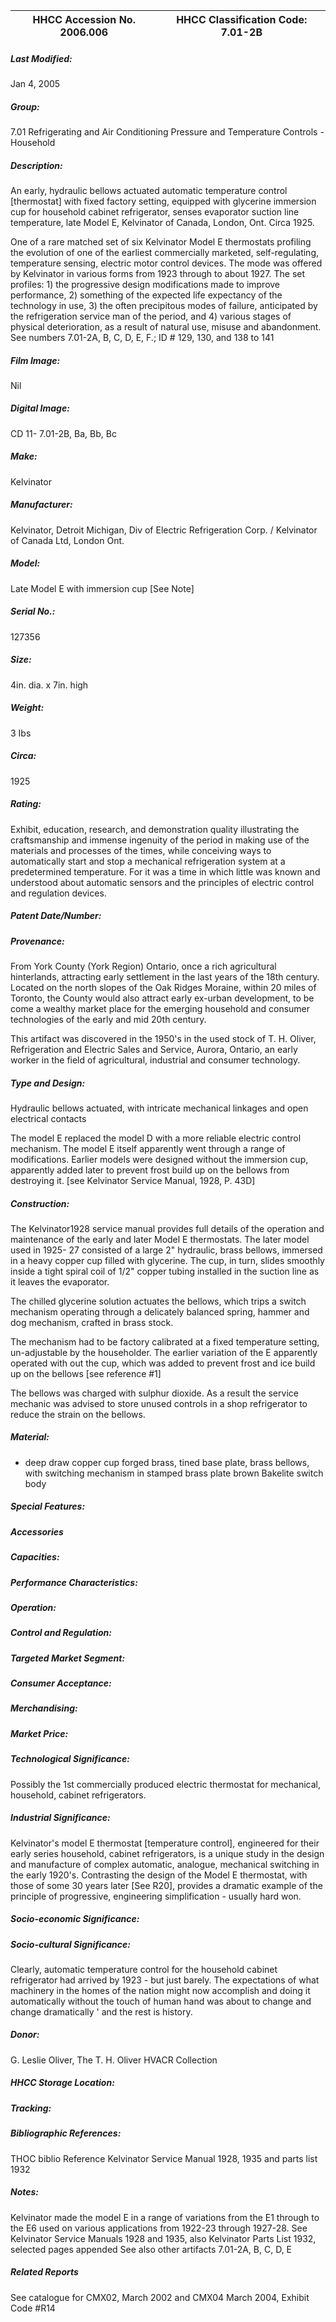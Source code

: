 | **HHCC Accession No. 2006.006** |**HHCC Classification Code:  7.01-2B**|
| ----------- | ----------- |

##### Last Modified:
Jan 4, 2005

##### Group:
7.01 Refrigerating and Air Conditioning Pressure and Temperature Controls - Household

##### Description:
An early, hydraulic bellows actuated automatic temperature control [thermostat] with fixed factory setting, equipped with glycerine immersion cup for household cabinet refrigerator, senses evaporator suction line temperature, late Model E, Kelvinator of Canada, London, Ont. Circa 1925.

One of a rare matched set of six Kelvinator Model E thermostats profiling the evolution of one of the earliest commercially marketed, self-regulating, temperature sensing, electric motor control devices. The mode was offered by Kelvinator in various forms from 1923 through to about 1927. The set profiles: 1) the progressive design modifications made to improve performance, 2) something of the expected life expectancy of the technology in use, 3) the often precipitous modes of failure, anticipated by the refrigeration service man of the period, and 4) various stages of physical deterioration, as a result of natural use, misuse and abandonment. See numbers 7.01-2A, B, C, D, E, F.; ID # 129, 130, and 138 to 141

##### Film Image:
Nil

##### Digital Image:
CD 11- 7.01-2B, Ba, Bb, Bc

##### Make:
Kelvinator

##### Manufacturer:
Kelvinator, Detroit Michigan, Div of Electric Refrigeration Corp. / Kelvinator of Canada Ltd, London Ont.

##### Model:
Late Model E  with immersion cup [See Note]

##### Serial No.:
127356

##### Size:
4in. dia. x 7in. high

##### Weight:
3 Ibs

##### Circa:
1925

##### Rating:
Exhibit, education, research, and demonstration quality illustrating the craftsmanship and immense ingenuity of the period in making use of the materials and processes of the times, while conceiving ways to automatically start and stop a mechanical refrigeration system at a predetermined temperature. For it was a time in which little was known and understood about automatic sensors and the principles of electric control and regulation devices.

##### Patent Date/Number:


##### Provenance:
From York County (York Region) Ontario, once a rich agricultural hinterlands, attracting early settlement in the last years of the 18th century. Located on the north slopes of the Oak Ridges Moraine, within 20 miles of Toronto, the County would also attract early ex-urban development, to be come a wealthy market place for the emerging household and consumer technologies of the early and mid 20th century. 

This artifact was discovered in the 1950's in the used stock of T. H. Oliver, Refrigeration and Electric Sales and Service, Aurora, Ontario, an early worker in the field of agricultural, industrial and consumer technology.

##### Type and Design:
Hydraulic bellows actuated, with intricate mechanical linkages and open electrical contacts 

The model E replaced the model D with a more reliable electric control mechanism. The model E itself apparently went through a range of modifications. Earlier models were designed without the immersion cup, apparently added later to prevent frost build up on the bellows from destroying it. [see Kelvinator Service Manual, 1928, P. 43D]

##### Construction:
The Kelvinator1928 service manual provides full details of the operation and maintenance of the early and later Model E thermostats. The later model used in 1925- 27 consisted of a large 2" hydraulic, brass bellows, immersed in a heavy copper cup filled with glycerine. The cup, in turn, slides smoothly inside a tight spiral coil of 1/2" copper tubing installed in the suction line as it leaves the evaporator.

The chilled glycerine solution actuates the bellows, which trips a switch mechanism operating through a delicately balanced spring, hammer and dog mechanism, crafted in brass stock. 

The mechanism had to be factory calibrated at a fixed temperature setting, un-adjustable by the householder. The earlier variation of the E apparently operated with out the cup, which was added to prevent frost and ice build up on the bellows [see reference #1]  

The bellows was charged with sulphur dioxide. As a result the service mechanic was advised to store unused controls in a shop refrigerator to reduce the strain on the bellows.

##### Material:
-    deep draw copper cup
forged brass, tined base plate, 
brass bellows, with
switching mechanism in stamped brass plate
brown Bakelite switch body

##### Special Features:


##### Accessories


##### Capacities:


##### Performance Characteristics:


##### Operation:


##### Control and Regulation:


##### Targeted Market Segment:


##### Consumer Acceptance:


##### Merchandising:


##### Market Price:


##### Technological Significance:
Possibly the 1st commercially produced electric thermostat for mechanical, household, cabinet refrigerators.

##### Industrial Significance:
Kelvinator's model E thermostat [temperature control], engineered for their early series household, cabinet refrigerators, is a unique study in the design and manufacture of complex automatic, analogue, mechanical switching in the early 1920's.
Contrasting the design of the Model E thermostat, with those of some 30 years later [See R20], provides a dramatic example of the principle of progressive, engineering simplification - usually hard won.

##### Socio-economic Significance:


##### Socio-cultural Significance:
Clearly, automatic temperature control for the household cabinet refrigerator had arrived by 1923 - but just barely. The expectations of what machinery in the homes of the nation might now accomplish and doing it automatically without the touch of human hand was about to change and change dramatically ' and the rest is history.

##### Donor:
G. Leslie Oliver, The T. H. Oliver HVACR Collection

##### HHCC Storage Location:


##### Tracking:


##### Bibliographic References:
THOC biblio Reference Kelvinator Service Manual 1928, 1935 and parts list 1932

##### Notes:
Kelvinator made the model E in a range of variations from the E1 through to the E6 used on various applications from 1922-23 through 1927-28. See Kelvinator Service Manuals 1928 and 1935, also Kelvinator Parts List 1932, selected pages appended 
See also other artifacts 7.01-2A, B, C, D, E

##### Related Reports
See catalogue for CMX02, March 2002 and CMX04 March 2004, Exhibit Code  #R14
